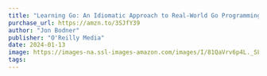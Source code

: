 ```yaml
---
title: "Learning Go: An Idiomatic Approach to Real-World Go Programming"
purchase_url: https://amzn.to/3SJfY39
author: "Jon Bodner"
publisher: "O'Reilly Media"
date: 2024-01-13
image: https://images-na.ssl-images-amazon.com/images/I/81QaVrv6p4L._SL75_.jpg
tags:
---
```



